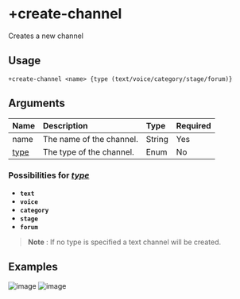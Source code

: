 # +create-channel
Creates a new channel

## Usage
```
+create-channel <name> {type (text/voice/category/stage/forum)}
```

## Arguments
Name | Description | Type | Required
:-- | :-- | :-- | :--
name | The name of the channel. | String | Yes
[type](https://github.com/xNickyDev/Ocavy/blob/main/Moderation/%2Bcreate-channel.md#possibilities-for-type) | The type of the channel. | Enum | No

### Possibilities for [*type*](https://github.com/xNickyDev/Ocavy/blob/main/Moderation/%2Bcreate-channel.md#arguments)
- **`text`**
- **`voice`**
- **`category`**
- **`stage`**
- **`forum`**

> **Note** : If no type is specified a text channel will be created.

## Examples
![image](https://tawk.link/60e18ecd649e0a0a5cca7167/kb/attachments/Zi40KGShad.jpg)
![image](https://tawk.link/60e18ecd649e0a0a5cca7167/kb/attachments/JGAroVgdHJ.jpg)

